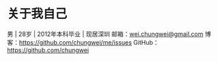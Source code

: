 关于我自己
==
男 | 28岁 | 2012年本科毕业 | 现居深圳
邮箱：wei.chungwei@gmail.com
博客：https://github.com/chungwei/me/issues
GitHub：https://github.com/chungwei


